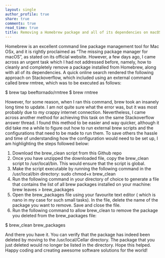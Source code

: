 ```yaml
---
layout: single
author_profile: true 
share: true 
comments: true 
read_time: true
title: Removing a Homebrew package and all of its dependencies on macOS
--- 
```


Homebrew is an excellent command line package management tool for Mac OSx, and it is rightly proclaimed as “The missing package manager for macOS”, as stated on its official website. However, a few days ago, I came across an urgent task which I had not addressed before, namely, how to cleanly and completely remove a package installed from Homebrew, along with all of its dependencies.
A quick online search rendered the following approach on Stackoverflow, which included using an external command called brew rmtree, which was to be executed as follows:

$ brew tap beeftornado/rmtree
$ brew rmtree <package>

However, for some reason, when I ran this command, brew took an insanely long time to update. I am not quite sure what the error was, but it was most probably due to my crappy internet connection.
Nevertheless, I came across another method for achieving this task on the same Stackoverflow answer thread. I found this method to be easier and way quicker, although it did take me a while to figure out how to run external brew scripts and the configurations that need to be made to run them. To save others the hassle and time of understanding how the configuration would need to be set up, I am highlighting the steps followed below:
1. Download the brew_clean script from this Github repo
2. Once you have unzipped the downloaded file, copy the brew_clean script to /usr/local/bin. This would ensure that the script is global.
3. Make the script executable by running the following command in the /usr/local/bin directory:
sudo chmod+x brew_clean
4. Run the following command in your directory of choice to generate a file that contains the list of all brew packages installed on your machine:
brew leaves > brew_packages
5. Open the brew_packages file using your favourite text editor ( which is nano in my case for such small tasks). In the file, delete the name of the package you want to remove. Save and close the file.
6. Run the following command to allow brew_clean to remove the package you deleted from the brew_packages file:

$ brew_clean brew_packages

And there you have it. You can verify that the package has indeed been deleted by moving to the /usr/local/Cellar directory. The package that you just deleted would no longer be listed in the directory.
Hope this helped. Happy coding and creating awesome software solutions for the world!
